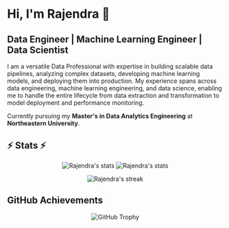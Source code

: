 # Hi, I'm Rajendra 👋
## Data Engineer | Machine Learning Engineer | Data Scientist

I am a versatile Data Professional with expertise in building scalable data pipelines, analyzing complex datasets, developing machine learning models, and deploying them into production. My experience spans across data engineering, machine learning engineering, and data science, enabling me to handle the entire lifecycle from data extraction and transformation to model deployment and performance monitoring. 

Currently pursuing my **Master's in Data Analytics Engineering** at **Northeastern University**.

## ⚡ Stats ⚡

<p align="center">
  <img src="http://github-profile-summary-cards.vercel.app/api/cards/stats?username=GoparajuRajendra20&theme=default" alt="Rajendra's stats" />
  <img src="http://github-profile-summary-cards.vercel.app/api/cards/repos-per-language?username=GoparajuRajendra20&theme=default" alt="Rajendra's stats" />
</p>

<p align="center">
  <img src="https://github-readme-streak-stats.herokuapp.com?user=GoparajuRajendra20" alt="Rajendra's streak" />
</p>

<!-- Snake animation section -->
<!-- 
<h2 align="center">🪱 Snake eating my contribution 🪱</h2>


<picture>
  <source media="(prefers-color-scheme: dark)" srcset="https://github.com/sanidhyy/sanidhyy/blob/output/github-contribution-grid-snake-dark.svg" />
  <source media="(prefers-color-scheme: light), (prefers-color-scheme: no-preference)" srcset="https://github.com/sanidhyy/sanidhyy/blob/output/github-contribution-grid-snake.svg" />
  <img src="https://github.com/sanidhyy/sanidhyy/blob/output/github-contribution-grid-snake.svg" alt="github-snake" />
</picture>
-->

## GitHub Achievements

<p align="center">
  <img src="https://github-profile-trophy.vercel.app/?username=GoparajuRajendra20&theme=flat&title=MultiLanguage,Commits,Repositories,Stars,Followers,PullRequest" alt="GitHub Trophy" />
</p>

<!-- 🐍 Snake animation section -->
<!-- 
<h2 align="center">🪱 Snake eating my contribution 🪱</h2>

---

## 🛠️ Technical Skills

![PYTHON](https://img.shields.io/badge/PYTHON-3776AB?style=for-the-badge&logo=python&logoColor=white&logoWidth=40&logoHeight=40)
![POSTGRESQL](https://img.shields.io/badge/SQL-4479A1?style=for-the-badge&logo=postgresql&logoColor=white&logoWidth=40&logoHeight=40)
![APACHE SPARK](https://img.shields.io/badge/APACHE_SPARK-E25A1C?style=for-the-badge&logo=apache-spark&logoColor=white&logoWidth=40&logoHeight=40)
![HADOOP](https://img.shields.io/badge/HADOOP-66CCFF?style=for-the-badge&logo=apache-hadoop&logoColor=white&logoWidth=40&logoHeight=40)
![HIVE](https://img.shields.io/badge/HIVE-FDEE21?style=for-the-badge&logo=apache-hive&logoColor=black&logoWidth=40&logoHeight=40)
![APACHE AIRFLOW](https://img.shields.io/badge/APACHE_AIRFLOW-017CEE?style=for-the-badge&logo=apache-airflow&logoColor=white&logoWidth=40&logoHeight=40)
![KAFKA](https://img.shields.io/badge/KAFKA-231F20?style=for-the-badge&logo=apache-kafka&logoColor=white&logoWidth=40&logoHeight=40)
![PYSPARK](https://img.shields.io/badge/PYSPARK-E25A1C?style=for-the-badge&logo=apache-spark&logoColor=white&logoWidth=40&logoHeight=40)
![DATABRICKS](https://img.shields.io/badge/DATABRICKS-FF3621?style=for-the-badge&logo=databricks&logoColor=white&logoWidth=40&logoHeight=40)
![SNOWFLAKE](https://img.shields.io/badge/SNOWFLAKE-29B5E8?style=for-the-badge&logo=snowflake&logoColor=white&logoWidth=40&logoHeight=40)
![PANDAS](https://img.shields.io/badge/PANDAS-150458?style=for-the-badge&logo=pandas&logoColor=white&logoWidth=40&logoHeight=40)
![NUMPY](https://img.shields.io/badge/NUMPY-013243?style=for-the-badge&logo=numpy&logoColor=white&logoWidth=40&logoHeight=40)
![PYTORCH](https://img.shields.io/badge/PYTORCH-EE4C2C?style=for-the-badge&logo=pytorch&logoColor=white&logoWidth=40&logoHeight=40)
![HUGGING FACE](https://img.shields.io/badge/HUGGING_FACE-FF9A00?style=for-the-badge&logo=huggingface&logoColor=white&logoWidth=40&logoHeight=40)
![TENSORFLOW](https://img.shields.io/badge/TENSORFLOW-FF6F00?style=for-the-badge&logo=tensorflow&logoColor=white&logoWidth=40&logoHeight=40)
![SCIKIT-LEARN](https://img.shields.io/badge/SCIKIT--LEARN-F7931E?style=for-the-badge&logo=scikit-learn&logoColor=white&logoWidth=40&logoHeight=40)
![DOCKER](https://img.shields.io/badge/DOCKER-2496ED?style=for-the-badge&logo=docker&logoColor=white&logoWidth=40&logoHeight=40)
![KUBERNETES](https://img.shields.io/badge/KUBERNETES-326CE5?style=for-the-badge&logo=kubernetes&logoColor=white&logoWidth=40&logoHeight=40)
![GITHUB ACTIONS](https://img.shields.io/badge/GITHUB_ACTIONS-2088FF?style=for-the-badge&logo=github-actions&logoColor=white&logoWidth=40&logoHeight=40)
![MLFLOW](https://img.shields.io/badge/MLFLOW-0194E2?style=for-the-badge&logo=mlflow&logoColor=white&logoWidth=40&logoHeight=40)



## Contact

- 📧 **Email**: [rajendragoparaju2@gmail.com](mailto:rajendragoparaju2@gmail.com)
- 💼 **LinkedIn**: [Rajendra Goparaju](https://www.linkedin.com/in/rajendragoparaju/)
